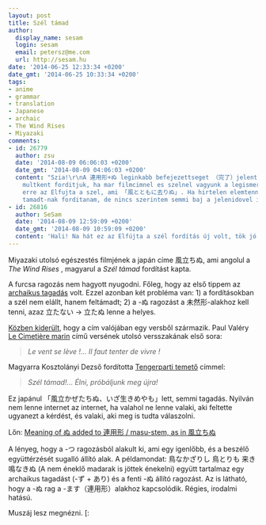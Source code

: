 ```yaml
---
layout: post
title: Szél támad
author:
  display_name: sesam
  login: sesam
  email: petersz@me.com
  url: http://sesam.hu
date: '2014-06-25 12:33:34 +0200'
date_gmt: '2014-06-25 10:33:34 +0200'
tags:
- anime
- grammar
- translation
- Japanese
- archaic
- The Wind Rises
- Miyazaki
comments:
- id: 26779
  author: zsu
  date: '2014-08-09 06:06:03 +0200'
  date_gmt: '2014-08-09 04:06:03 +0200'
  content: "Szia!\r\nA 連用形+ぬ leginkabb befejezettseget （完了）jelent, igy leggyakrabban
    multkent forditjuk, ha mar filmcimnel es szelnel vagyunk a legismertebb pelda
    erre az Elfujta a szel, ami 「風とともに去りぬ」. Ha hirtelen elemtennek, hogy 風立ちぬ, szel
    tamadt-nak forditanam, de nincs szerintem semmi baj a jelenidovel itt :)"
- id: 26816
  author: SeSam
  date: '2014-08-09 12:59:09 +0200'
  date_gmt: '2014-08-09 10:59:09 +0200'
  content: 'Hali! Na hát ez az Elfújta a szél fordítás új volt, tök jó. [:'
---
```


Miyazaki utolsó egészestés filmjének a japán címe 風立ちぬ, ami angolul a _The Wind Rises_ , magyarul a _Szél támad_ fordítást kapta.

A furcsa ragozás nem hagyott nyugodni. Főleg, hogy az első tippem az [archaikus tagadás](http://www.jgram.org/pages/viewOne.php?tagE=negverb2) volt. Ezzel azonban két probléma van: 1) a fordításokban a szél nem elállt, hanem feltámadt; 2) a -ぬ ragozást a 未然形-alakhoz kell tenni, azaz 立たない → 立たぬ lenne a helyes.

[Közben kiderült](http://www.origo.hu/filmklub/20140623-aluminiumhajlatok-oleleseben-szel-tamad-kritika-mijazaki-hajao.html), hogy a cím valójában egy versből származik. Paul Valéry [Le Cimetière marin](http://fr.wikisource.org/wiki/Le_Cimetière_marin) című versének utolsó versszakának első sora:

> _Le vent se lève !… Il faut tenter de vivre !_

Magyarra Kosztolányi Dezső fordította [Tengerparti temető](http://epa.oszk.hu/00000/00022/00558/17430.htm) címmel:

> _Szél támad!... Élni, próbáljunk meg újra!_

Ez japánul 「風立かぜたちぬ、いざ生きめやも」lett, semmi tagadás. Nyilván nem lenne internet az internet, ha valahol ne lenne valaki, aki feltette ugyanezt a kérdést, és valaki, aki meg is tudta válaszolni.

Lőn: [Meaning of ぬ added to 連用形 / masu-stem, as in 風立ちぬ](http://japanese.stackexchange.com/questions/12585/meaning-of-ぬ-added-to-連用形-masu-stem-as-in-風立ちぬ)

A lényeg, hogy a -つ ragozásból alakult ki, ami egy igenlőbb, és a beszélő együttérzését sugalló állító alak. A példamondat: 鳥なかざりし 鳥とりも 来き鳴なきぬ (A nem éneklő madarak is jöttek énekelni) együtt tartalmaz egy archaikus tagadást (-ず + あり) és a fenti -ぬ állító ragozást. Az is látható, hogy a -ぬ rag a -ます（連用形）alakhoz kapcsolódik. Régies, irodalmi hatású.

Muszáj lesz megnézni. [:
